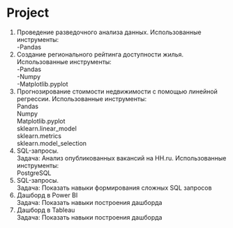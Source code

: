 # Project
1. Проведение разведочного анализа данных. Использованные инструменты:
   <br />-Pandas
3. Создание регионального рейтинга доступности жилья. Использованные инструменты:
   <br />-Pandas
   <br />-Numpy
   <br />-Matplotlib.pyplot
4. Прогнозирование стоимости недвижимости с помощью линейной регрессии. Использованные инструменты:
   <br />Pandas
   <br />Numpy
   <br />Matplotlib.pyplot
  <br />sklearn.linear_model
   <br />sklearn.metrics
   <br />sklearn.model_selection
5. SQL-запросы.
   <br />Задача: Анализ опубликованных вакансий на HH.ru. Использованные инструменты:
   <br />PostgreSQL
6. SQL-запросы.
   <br />Задача: Показать навыки формирования сложных SQL запросов
7. Дашборд в Power BI
   <br />Задача: Показать навыки построения дашборда
8. Дашборд в Tableau
   <br />Задача: Показать навыки построения дашборда
